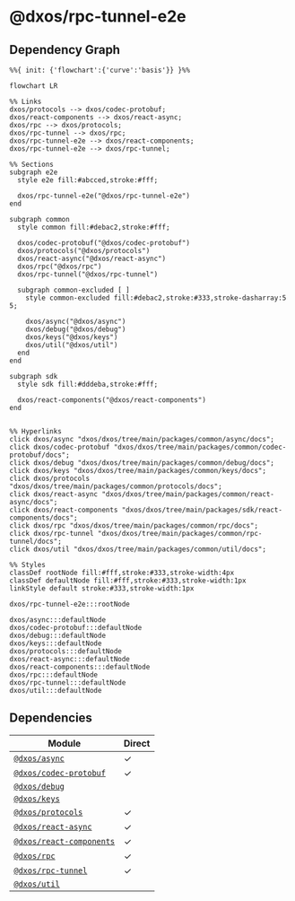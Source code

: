 # @dxos/rpc-tunnel-e2e



## Dependency Graph

```mermaid
%%{ init: {'flowchart':{'curve':'basis'}} }%%

flowchart LR

%% Links
dxos/protocols --> dxos/codec-protobuf;
dxos/react-components --> dxos/react-async;
dxos/rpc --> dxos/protocols;
dxos/rpc-tunnel --> dxos/rpc;
dxos/rpc-tunnel-e2e --> dxos/react-components;
dxos/rpc-tunnel-e2e --> dxos/rpc-tunnel;

%% Sections
subgraph e2e
  style e2e fill:#abcced,stroke:#fff;

  dxos/rpc-tunnel-e2e("@dxos/rpc-tunnel-e2e")
end

subgraph common
  style common fill:#debac2,stroke:#fff;

  dxos/codec-protobuf("@dxos/codec-protobuf")
  dxos/protocols("@dxos/protocols")
  dxos/react-async("@dxos/react-async")
  dxos/rpc("@dxos/rpc")
  dxos/rpc-tunnel("@dxos/rpc-tunnel")

  subgraph common-excluded [ ]
    style common-excluded fill:#debac2,stroke:#333,stroke-dasharray:5 5;

    dxos/async("@dxos/async")
    dxos/debug("@dxos/debug")
    dxos/keys("@dxos/keys")
    dxos/util("@dxos/util")
  end
end

subgraph sdk
  style sdk fill:#dddeba,stroke:#fff;

  dxos/react-components("@dxos/react-components")
end


%% Hyperlinks
click dxos/async "dxos/dxos/tree/main/packages/common/async/docs";
click dxos/codec-protobuf "dxos/dxos/tree/main/packages/common/codec-protobuf/docs";
click dxos/debug "dxos/dxos/tree/main/packages/common/debug/docs";
click dxos/keys "dxos/dxos/tree/main/packages/common/keys/docs";
click dxos/protocols "dxos/dxos/tree/main/packages/common/protocols/docs";
click dxos/react-async "dxos/dxos/tree/main/packages/common/react-async/docs";
click dxos/react-components "dxos/dxos/tree/main/packages/sdk/react-components/docs";
click dxos/rpc "dxos/dxos/tree/main/packages/common/rpc/docs";
click dxos/rpc-tunnel "dxos/dxos/tree/main/packages/common/rpc-tunnel/docs";
click dxos/util "dxos/dxos/tree/main/packages/common/util/docs";

%% Styles
classDef rootNode fill:#fff,stroke:#333,stroke-width:4px
classDef defaultNode fill:#fff,stroke:#333,stroke-width:1px
linkStyle default stroke:#333,stroke-width:1px

dxos/rpc-tunnel-e2e:::rootNode

dxos/async:::defaultNode
dxos/codec-protobuf:::defaultNode
dxos/debug:::defaultNode
dxos/keys:::defaultNode
dxos/protocols:::defaultNode
dxos/react-async:::defaultNode
dxos/react-components:::defaultNode
dxos/rpc:::defaultNode
dxos/rpc-tunnel:::defaultNode
dxos/util:::defaultNode
```

## Dependencies

| Module | Direct |
|---|---|
| [`@dxos/async`](../../../packages/common/async/docs/README.md) | &check; |
| [`@dxos/codec-protobuf`](../../../packages/common/codec-protobuf/docs/README.md) | &check; |
| [`@dxos/debug`](../../../packages/common/debug/docs/README.md) |  |
| [`@dxos/keys`](../../../packages/common/keys/docs/README.md) |  |
| [`@dxos/protocols`](../../../packages/common/protocols/docs/README.md) | &check; |
| [`@dxos/react-async`](../../../packages/common/react-async/docs/README.md) | &check; |
| [`@dxos/react-components`](../../../packages/sdk/react-components/docs/README.md) | &check; |
| [`@dxos/rpc`](../../../packages/common/rpc/docs/README.md) | &check; |
| [`@dxos/rpc-tunnel`](../../../packages/common/rpc-tunnel/docs/README.md) | &check; |
| [`@dxos/util`](../../../packages/common/util/docs/README.md) |  |
